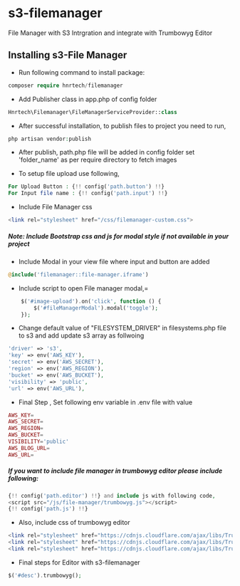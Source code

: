 # s3-filemanager

File Manager with S3 Intrgration and integrate with Trumbowyg Editor

## Installing s3-File Manager

- Run following command to install package: 
```php
composer require hnrtech/filemanager
```

- Add Publisher class in app.php of config folder
```php        
Hnrtech\Filemanager\FileManagerServiceProvider::class
```

- After successful installation, to publish files to project you need to run, 
```php 
php artisan vendor:publish
```

- After publish, path.php file will be added in config folder set 'folder_name' as per require directory to fetch images 

- To setup file upload use following,
```php 
For Upload Button : {!! config('path.button') !!} 
For Input file name : {!! config('path.input') !!}
```

- Include File Manager css
```php
<link rel="stylesheet" href="/css/filemanager-custom.css">
```

##### Note: Include Bootstrap css and js for modal style if not available in your project

- Include Modal in your view file where input and button are added
```php
@include('filemanager::file-manager.iframe')
```

- Include script to open File manager modal,=
```php
    $('#image-upload').on('click', function () {
        $('#fileManagerModal').modal('toggle');
    });
```    

- Change default value of "FILESYSTEM_DRIVER" in filesystems.php file to s3 and add update s3 array as follwoing
```php
'driver' => 's3',
'key' => env('AWS_KEY'),
'secret' => env('AWS_SECRET'),
'region' => env('AWS_REGION'),
'bucket' => env('AWS_BUCKET'),
'visibility' => 'public',
'url' => env('AWS_URL'),
```

- Final Step , Set following env variable in .env file with value
```php
AWS_KEY=
AWS_SECRET=
AWS_REGION=
AWS_BUCKET=
VISIBILITY='public'
AWS_BLOG_URL=
AWS_URL=
```

##### If you want to include file manager in trumbowyg editor please include following:
```php
{!! config('path.editor') !!} and include js with following code,
<script src="/js/file-manager/trumbowyg.js"></script>
{!! config('path.js') !!}
```

- Also, include css of trumbowyg editor
```php
<link rel="stylesheet" href="https://cdnjs.cloudflare.com/ajax/libs/Trumbowyg/2.15.1/ui/trumbowyg.min.css">
<link rel="stylesheet" href="https://cdnjs.cloudflare.com/ajax/libs/Trumbowyg/2.15.1/plugins/emoji/ui/trumbowyg.emoji.min.css">
<link rel="stylesheet" href="https://cdnjs.cloudflare.com/ajax/libs/Trumbowyg/2.15.1/plugins/table/ui/trumbowyg.table.min.css">
```

- Final steps for Editor with s3-filemanager
```php
$('#desc').trumbowyg();
```


